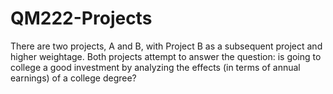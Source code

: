 # QM222-Projects
There are two projects, A and B, with Project B as a subsequent project and higher weightage. Both projects attempt to answer the question: is going to college a good investment by analyzing the effects (in terms of annual earnings) of a college degree? 
